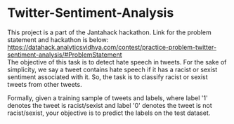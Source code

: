 # Twitter-Sentiment-Analysis
This project is a part of the Jantahack hackathon. Link for the problem statement and hackathon is below:<br>
https://datahack.analyticsvidhya.com/contest/practice-problem-twitter-sentiment-analysis/#ProblemStatement<br>
The objective of this task is to detect hate speech in tweets. For the sake of simplicity, we say a tweet contains hate speech if it has a racist or sexist sentiment associated with it. So, the task is to classify racist or sexist tweets from other tweets.

Formally, given a training sample of tweets and labels, where label '1' denotes the tweet is racist/sexist and label '0' denotes the tweet is not racist/sexist, your objective is to predict the labels on the test dataset.
